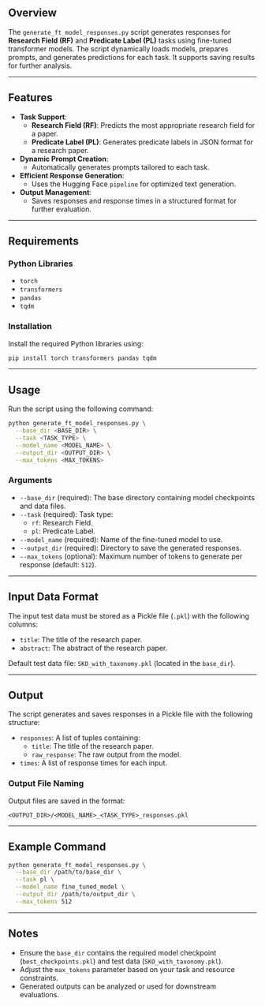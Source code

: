 ## Overview

The `generate_ft_model_responses.py` script generates responses for **Research Field (RF)** and **Predicate Label (PL)** tasks using fine-tuned transformer models. The script dynamically loads models, prepares prompts, and generates predictions for each task. It supports saving results for further analysis.

---

## Features

- **Task Support**:
  - **Research Field (RF)**: Predicts the most appropriate research field for a paper.
  - **Predicate Label (PL)**: Generates predicate labels in JSON format for a research paper.
- **Dynamic Prompt Creation**:
  - Automatically generates prompts tailored to each task.
- **Efficient Response Generation**:
  - Uses the Hugging Face `pipeline` for optimized text generation.
- **Output Management**:
  - Saves responses and response times in a structured format for further evaluation.

---

## Requirements

### Python Libraries

- `torch`
- `transformers`
- `pandas`
- `tqdm`

### Installation

Install the required Python libraries using:
```bash
pip install torch transformers pandas tqdm
```

---

## Usage

Run the script using the following command:

```bash
python generate_ft_model_responses.py \
  --base_dir <BASE_DIR> \
  --task <TASK_TYPE> \
  --model_name <MODEL_NAME> \
  --output_dir <OUTPUT_DIR> \
  --max_tokens <MAX_TOKENS>
```

### Arguments

- `--base_dir` (required): The base directory containing model checkpoints and data files.
- `--task` (required): Task type:
  - `rf`: Research Field.
  - `pl`: Predicate Label.
- `--model_name` (required): Name of the fine-tuned model to use.
- `--output_dir` (required): Directory to save the generated responses.
- `--max_tokens` (optional): Maximum number of tokens to generate per response (default: `512`).

---

## Input Data Format

The input test data must be stored as a Pickle file (`.pkl`) with the following columns:
- `title`: The title of the research paper.
- `abstract`: The abstract of the research paper.

Default test data file: `SKO_with_taxonomy.pkl` (located in the `base_dir`).

---

## Output

The script generates and saves responses in a Pickle file with the following structure:
- `responses`: A list of tuples containing:
  - `title`: The title of the research paper.
  - `raw_response`: The raw output from the model.
- `times`: A list of response times for each input.

### Output File Naming

Output files are saved in the format:
```
<OUTPUT_DIR>/<MODEL_NAME>_<TASK_TYPE>_responses.pkl
```

---

## Example Command

```bash
python generate_ft_model_responses.py \
  --base_dir /path/to/base_dir \
  --task pl \
  --model_name fine_tuned_model \
  --output_dir /path/to/output_dir \
  --max_tokens 512
```

---

## Notes

- Ensure the `base_dir` contains the required model checkpoint (`best_checkpoints.pkl`) and test data (`SKO_with_taxonomy.pkl`).
- Adjust the `max_tokens` parameter based on your task and resource constraints.
- Generated outputs can be analyzed or used for downstream evaluations.

